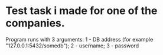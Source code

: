 # Test task i made for one of the companies.
Program runs with 3 arguments: 1 - DB address (for example "127.0.0.1:5432/somedb"); 2 - username; 3 - password
